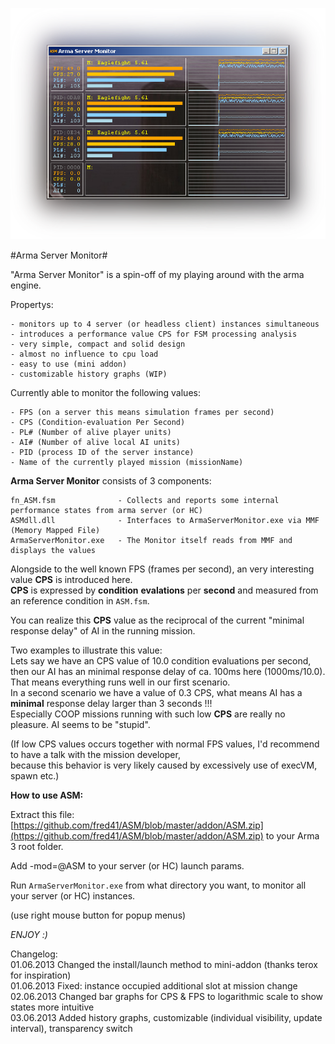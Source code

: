 ![Arma Server Monitor](picture/ASMCapture.PNG)

#Arma Server Monitor#

"Arma Server Monitor" is a spin-off of my playing around with the arma engine.

Propertys:

	- monitors up to 4 server (or headless client) instances simultaneous 
	- introduces a performance value CPS for FSM processing analysis
	- very simple, compact and solid design
	- almost no influence to cpu load
	- easy to use (mini addon)
	- customizable history graphs (WIP)	

Currently able to monitor the following values:

	- FPS (on a server this means simulation frames per second)
	- CPS (Condition-evaluation Per Second)
	- PL# (Number of alive player units)
	- AI# (Number of alive local AI units)
	- PID (process ID of the server instance)
	- Name of the currently played mission (missionName)

**Arma Server Monitor** consists of 3 components:

	fn_ASM.fsm 				- Collects and reports some internal performance states from arma server (or HC)
	ASMdll.dll 				- Interfaces to ArmaServerMonitor.exe via MMF (Memory Mapped File)
	ArmaServerMonitor.exe 	- The Monitor itself reads from MMF and displays the values


Alongside to the well known FPS (frames per second), an very interesting value **CPS** is introduced here.    
**CPS** is expressed by **condition** **evalations** per **second** and measured from an reference condition in `ASM.fsm`.   

You can realize this **CPS** value as the reciprocal of the current "minimal response delay" of AI in the running mission.    

Two examples to illustrate this value:   
Lets say we have an CPS value of 10.0 condition evaluations per second, then our AI has an minimal response delay of ca. 100ms here (1000ms/10.0). That means everything runs well in our first scenario.         
In a second scenario we have a value of 0.3 CPS, what means AI has a **minimal** response delay larger than 3 seconds !!!    
Especially COOP missions running with such low **CPS** are really no pleasure. AI seems to be "stupid".   

(If low CPS values occurs together with normal FPS values, I'd recommend to have a talk with the mission developer,    
because this behavior is very likely caused by excessively use of execVM, spawn etc.)    


**How to use ASM:**

Extract this file: [https://github.com/fred41/ASM/blob/master/addon/ASM.zip](https://github.com/fred41/ASM/blob/master/addon/ASM.zip)    to your Arma 3 root folder.

Add -mod=@ASM to your server (or HC) launch params. 

Run `ArmaServerMonitor.exe` from what directory you want, to monitor all your server (or HC) instances.

(use right mouse button for popup menus)

*ENJOY :)*     

Changelog:    
01.06.2013 Changed the install/launch method to mini-addon (thanks terox for inspiration)    
01.06.2013 Fixed: instance occupied additional slot at mission change    
02.06.2013 Changed bar graphs for CPS & FPS to logarithmic scale to show states more intuitive   
03.06.2013 Added history graphs, customizable (individual visibility, update interval), transparency switch    
    